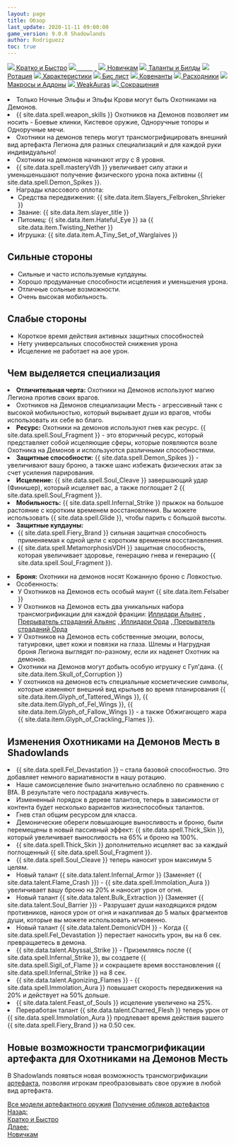 ```yaml
---
layout: page
title: Обзор
last_update: 2020-11-11 09:00:00
game_version: 9.0.0 Shadowlands
author: Rodriguezz
toc: true
---
```


<div id="smooth-nav-outer">
<a href="{{ site.url }}/guide/vengeance/quick_faq.html"><img src="https://wow.zamimg.com/images/wow/icons/medium/wow_token01.jpg"> Кратко и Быстро</a>
<a href="{{ site.url }}/guide/vengeance/overview.html"><img src="https://wow.zamimg.com/images/wow/icons/medium/inv_misc_spyglass_02.jpg"><span style="color: white;"> Обзор</span></a>
<a href="{{ site.url }}/guide/vengeance/beginners.html"><img src="https://wow.zamimg.com/images/wow/icons/medium/spell_lifegivingseed.jpg"> Новичкам</a>
<a href="{{ site.url }}/guide/vengeance/talent-builds.html"><img src="https://wow.zamimg.com/images/wow/icons/medium/ability_marksmanship.jpg"> Таланты и Билды</a>
<a href="{{ site.url }}/guide/vengeance/rotation-priority.html"><img src="https://wow.zamimg.com/images/wow/icons/medium/wow_token01.jpg"> Ротация</a>
<a href="{{ site.url }}/guide/vengeance/stats.html"><img src="https://wow.zamimg.com/images/wow/icons/medium/inv_inscription_80_warscroll_intellect.jpg"> Характеристики</a>
<a href="{{ site.url }}/guide/vengeance/gear.html"><img src="https://wow.zamimg.com/images/wow/icons/medium/inv_chest_chain_03.jpg"> Бис лист</a>
<a href="{{ site.url }}/guide/vengeance/covenant.html"><img src="https://wow.zamimg.com/images/wow/icons/medium/wow_token01.jpg"> Ковенанты</a>
<a href="{{ site.url }}/guide/vengeance/consumables.html"><img src="https://wow.zamimg.com/images/wow/icons/medium/inv_potion_92.jpg"> Расходники</a>
<a href="{{ site.url }}/guide/vengeance/macros-addons.html"><img src="https://wow.zamimg.com/images/wow/icons/medium/inv_eng_gearspringparts.jpg"> Макросы и Аддоны</a>
<a href="{{ site.url }}/guide/vengeance/weakauras.html"><img src="https://wow.zamimg.com/images/wow/icons/medium/spell_holy_auramastery.jpg"> WeakAuras</a>
<a href="{{ site.url }}/guide/vengeance/common-terms.html"><img src="https://wow.zamimg.com/images/wow/icons/medium/ui_chat.jpg"> Сокращения</a>
</div>
<br>
<li> Только Ночные Эльфы и Эльфы Крови могут быть Охотниками на Демонов.</li>
 <li> {{ site.data.spell.weapon_skills }} Охотников на Демонов позволяет им носить - Боевые клинки, Кистевое оружие, Одноручные топоры и Одноручные мечи.</li>
 <li> Охотники на демонов теперь могут трансмогрифицировать внешний вид артефакта Легиона для разных специализаций и для каждой руки индивидуально!</li>
 <li> Охотники на демонов начинают игру с 8 уровня.</li>
 <li> {{ site.data.spell.masteryVdh }} увеличивает силу атаки и уменьшеньшают получение физического урона пока активны {{ site.data.spell.Demon_Spikes }}.</li>
 <li> Награды классового оплота:
            <ul>
                <li>Средства передвижения: {{ site.data.item.Slayers_Felbroken_Shrieker }}</li>
                <li class="asc-apl" style="display:none;"></li>
                <li>Звание: {{ site.data.item.slayer_title }}</li>
                <li class="se-apl" style="display: none;"></li>
				<li>Питомец: {{ site.data.item.Hateful_Eye }} за {{ site.data.item.Twisting_Nether }}</li>
                <li class="asc-apl" style="display:none;"></li>
                <li>Игрушка: {{ site.data.item.A_Tiny_Set_of_Warglaives }}</li>
                <li class="se-apl" style="display: none;"></li>
            </ul>
        </li>	

## Сильные стороны 

* Сильные и часто используемые кулдауны. 
* Хорошо продуманные способности исцеления и уменьшения урона. 
* Отличные сольные возможности. 
* Очень высокая мобильность.

## Слабые стороны 

* Короткое время действия активных защитных способностей
* Нету универсальных способностей снижения урона
* Исцеление не работает на аое урон.

## Чем выделяется специализация

<li> <b>Отличительная черта:</b> Охотники на Демонов используют магию Легиона против своих врагов.</li>
<li> Охотников на Демонов специализации Месть - агрессивный танк с высокой мобильностью, который вырывает души из врагов, чтобы использовать их себе во благо.</li>
<li> <b>Ресурс:</b> Охотники на демонов используют гнев как ресурс. {{ site.data.spell.Soul_Fragment }} - это вторичный ресурс, который представляет собой исцеляющие сферы, которые появляются возле Охотника на Демонов и используются различными способностями.</li>
<li> <b>Защитные способности:</b> {{ site.data.spell.Demon_Spikes }} - увеличивают вашу броню, а также шанс избежать физических атак за счет усиления парирования.</li>
<li> <b>Исцеление:</b> {{ site.data.spell.Soul_Cleave }} завершающий удар (Финишер), который исцеляет вас, а также поглощает 2 {{ site.data.spell.Soul_Fragment }}.</li>	
<li> <b>Мобильность:</b> {{ site.data.spell.Infernal_Strike }} прыжок на большое растояние с коротким временем восстановления. Вы можете использовать {{ site.data.spell.Glide }}, чтобы парить с большой высоты.</li>
<li> <b>Защитные кулдауны:</b>
            <ul>
                <li>{{ site.data.spell.Fiery_Brand }} сильная защитная способность применяемая к одной цели с коротким временем восстановления.</li>
                <li class="asc-apl" style="display:none;"></li>
               	<li>{{ site.data.spell.MetamorphosisVDH }} защитная способность, которая увеличивает здоровье, генерацию гнева и генерацию {{ site.data.spell.Soul_Fragment }}.</li>	
           </ul>
        </li>
<li> <b>Броня:</b> Охотники на демонов носят Кожанную броню с Ловкостью.</li>
<li> Особенность:
            <ul>
                <li> У Охотников на Демонов есть особый маунт {{ site.data.item.Felsaber }}</li>
                <li class="asc-apl" style="display:none;"></li>
                <li> У Охотников на Демонов есть два уникальных набора трансмогрификации для каждой фракции: <a href="https://www.wowhead.com/dressing-room#mmzb0zH89Vz9c8gi3808CiB87cCiH87VCiJ808CiF808CiO808CiC808CiK87V" target="blank"> Иллидари Альянс</a>
				,<a href="https://www.wowhead.com/dressing-room#mm0z0zH89s8D2p808BME87cBMB87VBMg808BMD808BMv808BMl808BMC87V" target="blank"> Прерыватель страданий Альянс</a>
				,<a href="https://www.wowhead.com/dressing-room#mazb0zH89Vz9c87MghM87cgh7ogi5808ghz808gi6808gi4808ghc87V" target="blank"> Иллидари Орда</a>
				,<a href="https://www.wowhead.com/dressing-room#ma0z0zH89s8FFX808Cix87cCit87VCig808Cie808Civ808CiE808Cil87V" target="blank"> Прерыватель страданий Орда</a>
				</li>
                <li class="se-apl" style="display: none;"></li>
				<li> У Охотников на Демонов есть собственные эмоции, волосы, татуировки, цвет кожи и повязки на глаза.
				Шлемы и Нагрудная броня Легиона выглядят по-разному, если их наденет Охотник на демонов.</li>
                <li class="asc-apl" style="display:none;"></li>
                <li> Охотники на Демонов могут добыть особую игрушку с Гул'дана. {{ site.data.item.Skull_of_Corruption }}</li>
                <li class="se-apl" style="display: none;"></li>
				<li> У охотников на демонов есть специальные косметические символы, которые изменяют внешний вид крыльев во время планирования 
				{{ site.data.item.Glyph_of_Tattered_Wings }},
				{{ site.data.item.Glyph_of_Fel_Wings }},
				{{ site.data.item.Glyph_of_Fallow_Wings }} - а также Обжигающего жара {{ site.data.item.Glyph_of_Crackling_Flames }}.</li>
            </ul>
        </li>

## Изменения Охотниками на Демонов Месть в Shadowlands

<li> {{ site.data.spell.Fel_Devastation }} – стала базовой способностью. Это добавляет немного вариативности в нашу ротацию.</li>
<li> Наше самоисцеление было значительно ослаблено по сравнению с BfA. В результате чего пострадала живучесть.</li>
<li> Измененный порядок в дереве талантов, теперь в зависимости от контента будет несколько вариантов жизнеспособных талантов.</li>
<li> Гнев стал общим ресурсом для класса.</li>
<li> Демонические обереги повышающие выносливость и броню, были перемещены в новый пассивный эффект: {{ site.data.spell.Thick_Skin }}, который увеличивает выносливость на 65% и броню на 100%.</li>
<li> {{ site.data.spell.Thick_Skin }} дополнительно исцеляет вас за каждый поглощенный {{ site.data.spell.Soul_Fragment }}.</li>
<li> {{ site.data.spell.Soul_Cleave }} теперь наносит урон максимум 5 целям.</li>
<li> Новый талант {{ site.data.talent.Infernal_Armor }} (Заменяет {{ site.data.talent.Flame_Crash }}) - {{ site.data.spell.Immolation_Aura }} увеличивает вашу броню на 20% и наносит урон от огня.</li>
<li> Новый талант {{ site.data.talent.Bulk_Extraction }} (Заменяет {{ site.data.talent.Soul_Barrier }}) - Разрушает души находящихся рядом противников, нанося урон от огня и накапливая до 5 малых фрагментов души, которые вы можете использовать мгновенно.</li>
<li> Новый талант {{ site.data.talent.DemonicVDH }} - Когда {{ site.data.spell.Fel_Devastation }} перестает наносить урон, вы на 6 сек. превращаетесь в демона.</li>
<li> {{ site.data.talent.Abyssal_Strike  }} - Приземляясь после {{ site.data.spell.Infernal_Strike }}, вы создаете {{ site.data.spell.Sigil_of_Flame }} и сокращаете время восстановления {{ site.data.spell.Infernal_Strike }} на 8 сек.</li>
<li> {{ site.data.talent.Agonizing_Flames }} - {{ site.data.spell.Immolation_Aura }} повышает скорость передвижения на 20% и действует на 50% дольше. </li>
<li>  {{ site.data.talent.Feast_of_Souls }} исцеление увеличено на 25%.</li>
<li> Переработан талант {{ site.data.talent.Charred_Flesh }} теперь урон от {{ site.data.spell.Immolation_Aura }} продлевает время действия вашего {{ site.data.spell.Fiery_Brand }} на 0.50 сек.</li>

## Новые возможности трансмогрификации артефакта для Охотниками на Демонов Месть

В Shadowlands появться новая возможность трансмогрификации <a href="https://www.wowhead.com/news=317669/artifact-transmog-in-shadowlands-new-creative-weapon-combinations"> артефакта</a>, позволяя игрокам преобразовывать свое оружие в любой вид артефакта.

<div id="cta-but">
<a href="https://shadowlands.wowhead.com/artifact-calc" class="cta-button" data-border="strong" target="_blank">Все модели артефактного оружия</a>
<a href="https://www.wowhead.com/unlocking-artifact-appearances-guide" class="cta-button" data-border="strong" target="_blank">Получение обликов артефактов</a>
</div>


<div class="minibox minibox-left"><a href="{{ site.url }}/guide/vengeance/quick_faq.html">Назад:<br>Кратко и Быстро</a></div>
<div class="minibox"><a href="{{ site.url }}/guide/vengeance/beginners.html">Длаее:<br>Новичкам</a></div>

